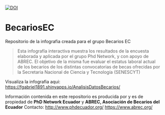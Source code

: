 [![DOI](https://zenodo.org/badge/137127716.svg)](https://zenodo.org/badge/latestdoi/137127716)


# BecariosEC
Repositorio de la infografia creada para el grupo Becarios EC

>  Esta infografía interactiva muestra los resultados de la encuesta elaborada y 
   aplicada por el grupo Phd Network, y con apoyo de ABREC. 
   El objetivo de la misma fue evaluar el estatus laboral actual de los becarios de los
   distintas convocatorias de becas ofrecidas por la Secretaria Nacional de
   Ciencia y Tecnología (SENESCYT)
 
Visualiza la infografia aqui: https://fgabriel1891.shinyapps.io/AnalisisDatosBecarios/


Información contenida en este repositorio es producida por y es de propiedad de **PhD Network Ecuador** y  **ABREC, Asociación de Becarios del Ecuador**
Contacto:
http://www.phdecuador.org/
https://www.abrec.org/
